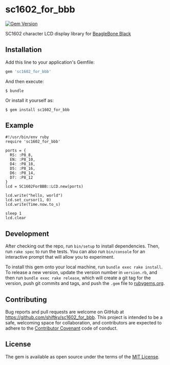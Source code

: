 # sc1602_for_bbb

[![Gem Version](https://badge.fury.io/rb/sc1602_for_bbb.svg)](https://badge.fury.io/rb/sc1602_for_bbb)

SC1602 character LCD display library for [BeagleBone Black](http://beagleboard.org/BLACK)

## Installation

Add this line to your application's Gemfile:

```ruby
gem 'sc1602_for_bbb'
```

And then execute:

    $ bundle

Or install it yourself as:

    $ gem install sc1602_for_bbb

## Example

```
#!/usr/bin/env ruby
require 'sc1602_for_bbb'

ports = {
  RS: :P8_8,
  EN: :P8_10,
  D4: :P8_18,
  D5: :P8_16,
  D6: :P8_14,
  D7: :P8_12
}
lcd = SC1602ForBBB::LCD.new(ports)

lcd.write("hello, world")
lcd.set_cursor(1, 0)
lcd.write(Time.now.to_s)

sleep 1
lcd.clear
```

## Development

After checking out the repo, run `bin/setup` to install dependencies. Then, run `rake spec` to run the tests. You can also run `bin/console` for an interactive prompt that will allow you to experiment.

To install this gem onto your local machine, run `bundle exec rake install`. To release a new version, update the version number in `version.rb`, and then run `bundle exec rake release`, which will create a git tag for the version, push git commits and tags, and push the `.gem` file to [rubygems.org](https://rubygems.org).

## Contributing

Bug reports and pull requests are welcome on GitHub at https://github.com/shiftky/sc1602_for_bbb. This project is intended to be a safe, welcoming space for collaboration, and contributors are expected to adhere to the [Contributor Covenant](contributor-covenant.org) code of conduct.


## License

The gem is available as open source under the terms of the [MIT License](http://opensource.org/licenses/MIT).

